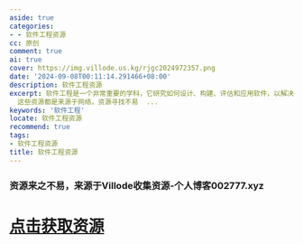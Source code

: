 ```yaml
---
aside: true
categories:
- - 软件工程资源
cc: 原创
comment: true
ai: true
cover: https://img.villode.us.kg/rjgc2024972357.png
date: '2024-09-08T00:11:14.291466+08:00'
description: 软件工程资源
excerpt: 软件工程是一个非常重要的学科，它研究如何设计、构建、评估和应用软件，以解决各种问题。
  这些资源都是来源于网络，资源寻找不易  ...
keywords: '软件工程'
locate: 软件工程资源
recommend: true
tags:
- 软件工程资源
title: 软件工程资源
---
```


### 资源来之不易，来源于Villode收集资源-个人博客002777.xyz

# [点击获取资源](https://share.anheyu.com/share/R5AQBSK7)